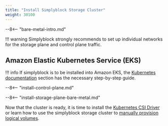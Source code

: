 ```yaml
---
title: "Install Simplyblock Storage Cluster"
weight: 30100
---
```


<!-- include: install intro -->
--8<-- "bare-metal-intro.md"

!!! warning
    Simplyblock strongly recommends to set up individual networks for the storage plane and control plane traffic.  

## Amazon Elastic Kubernetes Service (EKS)

!!! info
    If simplyblock is to be installed into Amazon EKS, the [Kubernetes documentation](../kubernetes/index.md) section
    has the necessary step-by-step guide.

<!-- include: install control plane documentation -->
--8<-- "install-control-plane.md"

<!-- include: install storage plane (bare metal) documentation -->
--8<-- "install-storage-plane-bare-metal.md"

Now that the cluster is ready, it is time to install the [Kubernetes CSI Driver](install-simplyblock-csi.md) or learn
how to use the simplyblock storage cluster to
[manually provision logical volumes](../../usage/baremetal/provisioning.md).
